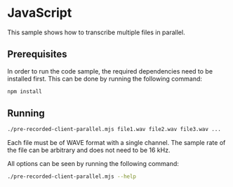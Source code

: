 # JavaScript

This sample shows how to transcribe multiple files in parallel.

## Prerequisites

In order to run the code sample, the required dependencies need to be installed first. This can be done by running the following command:

```sh
npm install
```

## Running

```sh
./pre-recorded-client-parallel.mjs file1.wav file2.wav file3.wav ...
```

Each file must be of WAVE format with a single channel. The sample rate of the file can be arbitrary and does not need to be 16 kHz.

All options can be seen by running the following command:

```sh
./pre-recorded-client-parallel.mjs --help
```
